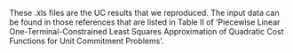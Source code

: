 These .xls files are the UC results that we reproduced. The input data can be found in those references that are listed in Table II of ‘Piecewise Linear One-Terminal-Constrained Least Squares Approximation of Quadratic Cost Functions for Unit Commitment Problems’.
